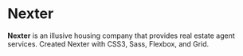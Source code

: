 # Nexter
<strong>Nexter</strong> is an illusive housing company that provides real estate agent services.
Created Nexter with CSS3, Sass, Flexbox, and Grid.
